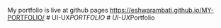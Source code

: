 My portfolio is live at github pages https://eshwarambati.github.io/MY-PORTFOLIO/
#   U I - U X _ P O R T F O L I O  
 #   U I - U X _ P o r t f o l i o  
 